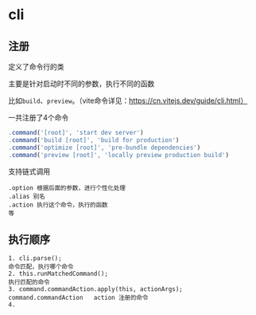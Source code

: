 # cli

## 注册

定义了命令行的类

主要是针对启动时不同的参数，执行不同的函数

比如`build`、`preview`。（vite命令详见：https://cn.vitejs.dev/guide/cli.html）

一共注册了4个命令

```js
.command('[root]', 'start dev server')
.command('build [root]', 'build for production')
.command('optimize [root]', 'pre-bundle dependencies')
.command('preview [root]', 'locally preview production build')

```

支持链式调用

```
.option 根据后面的参数，进行个性化处理
.alias 别名
.action 执行这个命令，执行的函数
等
```

## 执行顺序

```
1. cli.parse();
命令匹配，执行哪个命令
2. this.runMatchedCommand();
执行匹配的命令
3. command.commandAction.apply(this, actionArgs);
command.commandAction   action 注册的命令
4. 

```

